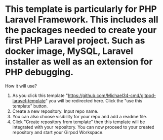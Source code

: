 # This template is particularly for PHP Laravel Framework. This includes all the packages needed to create your first PHP Laravel project. Such as docker image, MySQL, Laravel installer as well as an extension for PHP debugging.

How it will use?

1. As you click this template "https://github.com/Michael34-cmd/gitpod-laravel-template" you will be redirected here. Click the "use this template" button.
2. Create a new repository. Input repo name.
3. You can also choose visibility for your repo and add a readme file.
4. Click "Create repository from template" then this template will be integrated with your repository. 
You can now proceed to your created repository and start your Girpod Workspace.
